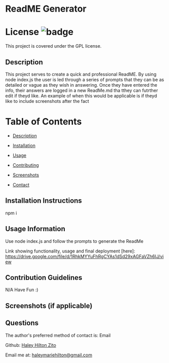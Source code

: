# ReadME Generator

  # License ![badge](https://badgen.net/badge/License/GPL/blue)
  This project is covered under the GPL license. 
  
  <a name="Description"></a>
  ## Description
  This project serves to create a quick and professional ReadME. By using node index.js the user is led through a series of prompts that they can be as detailed or vague as they wish in answering. Once they have entered the info, their answers are logged in a new ReadMe.md tha tthey can futrther edit if theyd like. An example of when this would be applicable is if theyd like to include screenshots after the fact
  # Table of Contents

 * [Description](#Description)

 * [Installation](#Installation-Instructions) 

 * [Usage](#usage)   

 * [Contributing](#Contribution-Guidelines)

 * [Screenshots](#screenshots)

 * [Contact](#questions)
      
      
  <a name="Installation-Instructions"></a>   
  ## Installation Instructions
  npm i
  <a name="Usage"></a>   
  ## Usage Information
  Use node index.js and follow the prompts to generate the ReadMe

  Link showing functionality, usage and final deployment [here]: https://drive.google.com/file/d/1RhkMYYuFhRgCYAs1dSd29xAGFaVZh6IJ/view
  <a name="Contribution-Guidelines"></a>    
  ## Contribution Guidelines
  N/A Have Fun :)
  <a name="Screenshots"></a>    
  ## Screenshots (if applicable)
  <a name="Questions"></a>
  ## Questions
  The author's preferred method of contact is: Email

  Github: [Haley Hilton Zito](https://github.com/haleyhilton)

  Email me at: haleymariehilton@gmail.com